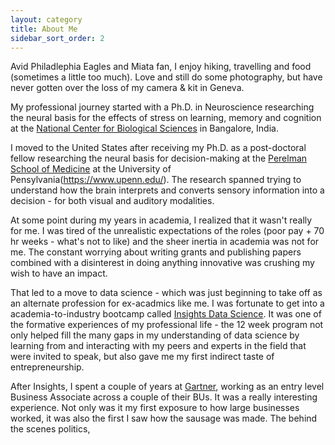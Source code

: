 ```yaml
---
layout: category
title: About Me
sidebar_sort_order: 2
---
```


Avid Philadlephia Eagles and Miata fan, I enjoy hiking, travelling and food (sometimes a little too much). Love and still do some photography, but have never gotten over the loss of my camera & kit in Geneva.

My professional journey started with a Ph.D. in Neuroscience researching the neural basis for the effects of stress on learning, memory and cognition at the [National Center for Biological Sciences](https://www.ncbs.res.in/) in Bangalore, India.

I moved to the United States after receiving my Ph.D. as a post-doctoral fellow researching the neural basis for decision-making at the [Perelman School of Medicine](https://www.med.upenn.edu/) at the University of Pensylvania(https://www.upenn.edu/). The research spanned trying to understand how the brain interprets and converts sensory information into a decision - for both visual and auditory modalities.

At some point during my years in academia, I realized that it wasn't really for me. I was tired of the unrealistic expectations of the roles (poor pay + 70 hr weeks - what's not to like) and the sheer inertia in academia was not for me. The constant worrying about writing grants and publishing papers combined with a disinterest in doing anything innovative was crushing my wish to have an impact. 

That led to a move to data science - which was just beginning to take off as an alternate profession for ex-acadmics like me. I was fortunate to get into a academia-to-industry bootcamp called [Insights Data Science](https://insightfellows.com/data-science). It was one of the formative experiences of my professional life - the 12 week program not only helped fill the many gaps in my understanding of data science by learning from and interacting with my peers and experts in the field that were invited to speak, but also gave me my first indirect taste of entrepreneurship.

After Insights, I spent a couple of years at [Gartner](), working as an entry level Business Associate across a couple of their BUs. It was a really interesting experience. Not only was it my first exposure to how large businesses worked, it was also the first I saw how the sausage was made. The behind the scenes politics,  

